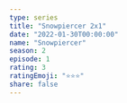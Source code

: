 ```yaml
---
type: series
title: "Snowpiercer 2x1"
date: "2022-01-30T00:00:00"
name: "Snowpiercer"
season: 2
episode: 1
rating: 3
ratingEmoji: "⭐️⭐️⭐️"
share: false
---
```

